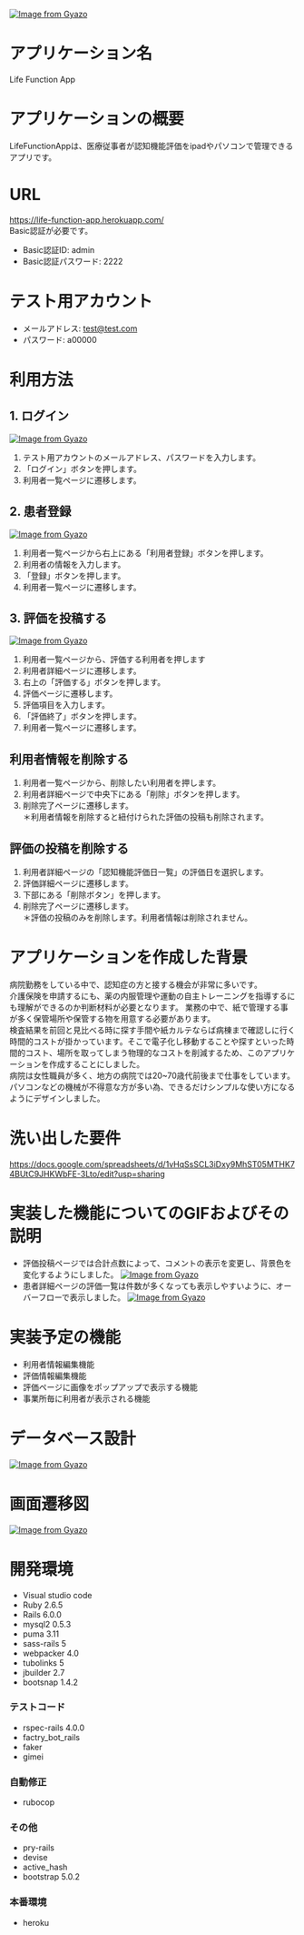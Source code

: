 [![Image from Gyazo](https://i.gyazo.com/83f13608e69e183209fbe65aaa7f4734.png)](https://gyazo.com/83f13608e69e183209fbe65aaa7f4734)

# アプリケーション名
Life Function App

# アプリケーションの概要
LifeFunctionAppは、医療従事者が認知機能評価をipadやパソコンで管理できるアプリです。

# URL
https://life-function-app.herokuapp.com/  
Basic認証が必要です。
- Basic認証ID: admin
- Basic認証パスワード: 2222
# テスト用アカウント
- メールアドレス: test@test.com
- パスワード: a00000

# 利用方法

## 1. ログイン
[![Image from Gyazo](https://i.gyazo.com/324beec0227f96ad8f32a0bc6154cb2c.png)](https://gyazo.com/324beec0227f96ad8f32a0bc6154cb2c)
1. テスト用アカウントのメールアドレス、パスワードを入力します。
2. 「ログイン」ボタンを押します。
3. 利用者一覧ページに遷移します。

## 2. 患者登録
[![Image from Gyazo](https://i.gyazo.com/7c13f84941cb71e0278cdeab1c96324d.gif)](https://gyazo.com/7c13f84941cb71e0278cdeab1c96324d)
1. 利用者一覧ページから右上にある「利用者登録」ボタンを押します。
2. 利用者の情報を入力します。
3. 「登録」ボタンを押します。
4. 利用者一覧ページに遷移します。

## 3. 評価を投稿する
[![Image from Gyazo](https://i.gyazo.com/1a1c2d2de035bc32dcbb6e20bc63f583.gif)](https://gyazo.com/1a1c2d2de035bc32dcbb6e20bc63f583)
1. 利用者一覧ページから、評価する利用者を押します
2. 利用者詳細ページに遷移します。
3. 右上の「評価する」ボタンを押します。
4. 評価ページに遷移します。
5. 評価項目を入力します。  
6. 「評価終了」ボタンを押します。
7. 利用者一覧ページに遷移します。


## 利用者情報を削除する
1. 利用者一覧ページから、削除したい利用者を押します。
2. 利用者詳細ページで中央下にある「削除」ボタンを押します。
3. 削除完了ページに遷移します。  
＊利用者情報を削除すると紐付けられた評価の投稿も削除されます。

## 評価の投稿を削除する
1. 利用者詳細ページの「認知機能評価日一覧」の評価日を選択します。
2. 評価詳細ページに遷移します。
3. 下部にある「削除ボタン」を押します。
4. 削除完了ページに遷移します。  
＊評価の投稿のみを削除します。利用者情報は削除されません。

# アプリケーションを作成した背景
病院勤務をしている中で、認知症の方と接する機会が非常に多いです。  
介護保険を申請するにも、薬の内服管理や運動の自主トレーニングを指導するにも理解ができるのか判断材料が必要となります。
業務の中で、紙で管理する事が多く保管場所や保管する物を用意する必要があります。  
検査結果を前回と見比べる時に探す手間や紙カルテならば病棟まで確認しに行く時間的コストが掛かっています。そこで電子化し移動することや探すといった時間的コスト、場所を取ってしまう物理的なコストを削減するため、このアプリケーションを作成することにしました。  
 病院は女性職員が多く、地方の病院では20~70歳代前後まで仕事をしています。パソコンなどの機械が不得意な方が多い為、できるだけシンプルな使い方になるようにデザインしました。
# 洗い出した要件
https://docs.google.com/spreadsheets/d/1vHqSsSCL3iDxy9MhST05MTHK74BUtC9JHKWbFE-3Lto/edit?usp=sharing

# 実装した機能についてのGIFおよびその説明
- 評価投稿ページでは合計点数によって、コメントの表示を変更し、背景色を変化するようにしました。
[![Image from Gyazo](https://i.gyazo.com/f2d7902f2f849aaa3088cb75297dfca3.gif)](https://gyazo.com/f2d7902f2f849aaa3088cb75297dfca3)
- 患者詳細ページの評価一覧は件数が多くなっても表示しやすいように、オーバーフローで表示しました。
[![Image from Gyazo](https://i.gyazo.com/8fda5bbf13ddd36bf52b9909a30a2dcb.gif)](https://gyazo.com/8fda5bbf13ddd36bf52b9909a30a2dcb)

# 実装予定の機能
- 利用者情報編集機能
- 評価情報編集機能
- 評価ページに画像をポップアップで表示する機能
- 事業所毎に利用者が表示される機能

# データベース設計
[![Image from Gyazo](https://i.gyazo.com/e245b802312f8c074926d7a3cc9d4982.png)](https://gyazo.com/e245b802312f8c074926d7a3cc9d4982)

# 画面遷移図
[![Image from Gyazo](https://i.gyazo.com/307fa25e3397161a43a89ed79a3d390a.png)](https://gyazo.com/307fa25e3397161a43a89ed79a3d390a)

# 開発環境
- Visual studio code
- Ruby       2.6.5  
- Rails      6.0.0  
- mysql2     0.5.3  
- puma       3.11  
- sass-rails 5  
- webpacker  4.0  
- tubolinks  5  
- jbuilder   2.7  
- bootsnap   1.4.2

### テストコード
- rspec-rails 4.0.0  
- factry_bot_rails  
- faker  
- gimei 

### 自動修正
- rubocop  

### その他
- pry-rails  
- devise
- active_hash
- bootstrap 5.0.2

### 本番環境
- heroku
